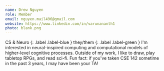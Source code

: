 ```yaml
---
name: Drew Nguyen
role: Member
email: nguyen.mail496@gmail.com
website: https://www.linkedin.com/in/varunananth1
photo: blank.png
---
```


CS & Neuro {: .label .label-blue } they/them {: .label .label-green }
I'm interested in neural-inspired computing and computational models of higher-level cognitive processes. Outside of my work, I like to draw, play tabletop RPGs, and read sci-fi. Fun fact: if you've taken CSE 142 sometime in the past 3 years, I may have been your TA!
